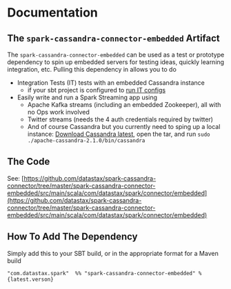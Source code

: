 # Documentation
## The `spark-cassandra-connector-embedded` Artifact
The `spark-cassandra-connector-embedded` can be used as a test or prototype dependency to spin up embedded servers for testing ideas, quickly learning integration, etc.
Pulling this dependency in allows you to do 

- Integration Tests (IT) tests with an embedded Cassandra instance 
  - if your sbt project is configured to [run IT configs](https://github.com/datastax/spark-cassandra-connector/blob/master/project/Settings.scala#L78-L94)
- Easily write and run a Spark Streaming app using 
  - Apache Kafka streams (including an embedded Zookeeper), all with no Ops work involved
  - Twitter streams (needs the 4 auth credentials required by twitter)
  - And of course Cassandra but you currently need to sping up a local instance: [Download Cassandra latest](http://cassandra.apache.org/download/), open the tar, and run `sudo ./apache-cassandra-2.1.0/bin/cassandra`

## The Code
See: [https://github.com/datastax/spark-cassandra-connector/tree/master/spark-cassandra-connector-embedded/src/main/scala/com/datastax/spark/connector/embedded](https://github.com/datastax/spark-cassandra-connector/tree/master/spark-cassandra-connector-embedded/src/main/scala/com/datastax/spark/connector/embedded)

## How To Add The Dependency
Simply add this to your SBT build, or in the appropriate format for a Maven build

    "com.datastax.spark"  %% "spark-cassandra-connector-embedded" % {latest.verson}